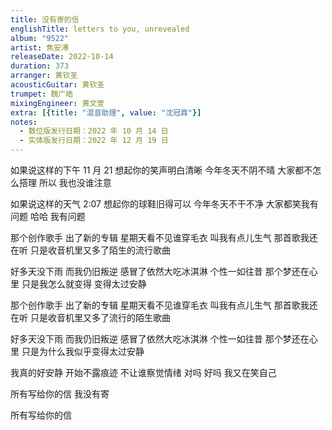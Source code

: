 ```yaml
---
title: 没有寄的信
englishTitle: letters to you, unrevealed
album: "9522"
artist: 焦安溥
releaseDate: 2022-10-14
duration: 373
arranger: 黄钦圣
acousticGuitar: 黄钦圣
trumpet: 魏广皓
mixingEngineer: 黄文萱
extra: [{title: "混音助理", value: "沈冠霖"}]
notes:
  - 数位版发行日期：2022 年 10 月 14 日
  - 实体版发行日期：2022 年 12 月 19 日
---
```

如果说这样的下午 11 月 21
想起你的笑声明白清晰
今年冬天不阴不晴
大家都不怎么搭理
所以 我也没谁注意

如果说这样的天气 2:07
想起你的球鞋旧得可以
今年冬天不干不净
大家都笑我有问题
哈哈 我有问题

那个创作歌手
出了新的专辑
星期天看不见谁穿毛衣
叫我有点儿生气
那首歌我还在听
只是收音机里又多了陌生的流行歌曲

好多天没下雨
而我仍旧叛逆
感冒了依然大吃冰淇淋
个性一如往昔
那个梦还在心里
只是我怎么就变得 变得太过安静

那个创作歌手
出了新的专辑
星期天看不见谁穿毛衣
叫我有点儿生气
那首歌我还在听
只是收音机里又多了流行的陌生歌曲

好多天没下雨
而我仍旧叛逆
感冒了依然大吃冰淇淋
个性一如往昔
那个梦还在心里
只是为什么我似乎变得太过安静

我真的好安静
开始不露痕迹
不让谁察觉情绪
对吗 好吗
我又在笑自己

所有写给你的信
我没有寄

所有写给你的信
